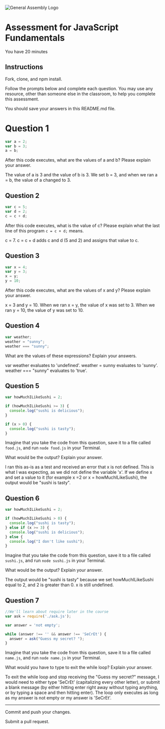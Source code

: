 ![General Assembly Logo](http://i.imgur.com/ke8USTq.png)

# Assessment for JavaScript Fundamentals

You have 20 minutes

## Instructions

Fork, clone, and npm install.

Follow the prompts below and complete each question.  You may use any resource, other than someone else in the classroom, to help you complete this assessment.

You should save your answers in this README.md file.

# Question 1

```js
var a = 2;
var b = 3;
a = b;
```

After this code executes, what are the values of a and b? Please explain your answer.

The value of a is 3 and the value of b is 3. We set b = 3, and when we ran a = b, the value of a changed to 3.

## Question 2

```js
var c = 5;
var d = 2;
c = c + d;
```

After this code executes, what is the value of c?  Please explain what the last line of this program `c = c + d;` means.

c = 7.  c = c + d adds c and d (5 and 2) and assigns that value to c.

## Question 3

```js
var x = 4;
var y = 3;
x = y;
y = 10;
```

After this code executes, what are the values of x and y?  Please explain your answer.

x = 3 and y = 10. When we ran x = y, the value of x was set to 3. When we ran y = 10, the value of y was set to 10.

## Question 4

```js
var weather;
weather = "sunny";
weather === "sunny";
```

What are the values of these expressions?  Explain your answers.

var weather evaluates to 'undefined'.
weather = sunny evaluates to 'sunny'.
weather === "sunny" evaluates to 'true'.

## Question 5

```js
var howMuchILikeSushi = 2;

if (howMuchILikeSushi >= 3) {
  console.log("sushi is delicious");
}

if (x > 0) {
  console.log("sushi is tasty");
}
```

Imagine that you take the code from this question, save it to a file called `food.js`, and run `node food.js` in your Terminal.

What would be the output? Explain your answer.

I ran this as-is as a test and received an error that x is not defined. This is what I was expecting, as we did not define the variable 'x'. If we define x and set a value to it (for example x =2 or x = howMuchILikeSushi), the output would be "sushi is tasty".

## Question 6

```js
var howMuchILikeSushi = 2;

if (howMuchILikeSushi > 0) {
  console.log("sushi is tasty");
} else if (x >= 3) {
  console.log("sushi is delicious");
} else {
  console.log("I don't like sushi");
}
```

Imagine that you take the code from this question, save it to a file called `sushi.js`, and run `node sushi.js` in your Terminal.

What would be the output? Explain your answer.

The output would be "sushi is tasty" because we set howMuchILikeSushi equal to 2, and 2 is greater than 0. x is still undefined.

## Question 7

```js
//We'll learn about require later in the course
var ask = require('./ask.js');

var answer = 'not empty';

while (answer !== '' && answer !== 'SeCrEt') {
  answer = ask("Guess my secret? ");
}
```

Imagine that you take the code from this question, save it to a file called `name.js`, and run `node name.js` in your Terminal.

What would you have to type to exit the while loop?  Explain your answer.

To exit the while loop and stop receiving the "Guess my secret?" message, I would need to either type 'SeCrEt' (capitalizing every other letter), or submit a blank message (by either hitting enter right away without typing anything, or by typing a space and then hitting enter). The loop only executes as long as my answer is not empty or my answer is 'SeCrEt'.

---

Commit and push your changes.

Submit a pull request.
